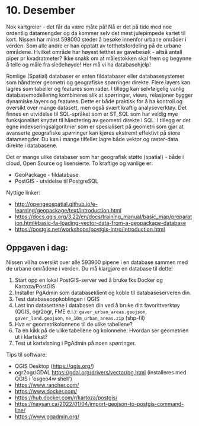 # 10. Desember
Nok kartgreier - det får da være måte på! Nå er det på tide med noe ordentlig datamengder og da kommer selv det mest julepimpede kartet til kort. Nissen har minst 598000 steder å besøke innenfor urbane områder i verden. Som alle andre er han opptatt av tetthetsfordeling på de urbane områdene. Hvilket område har høyest tetthet av gavebesøk - altså antall piper pr kvadratmeter? Ikke snakk om at målestokken skal frem og begynne å telle og måle fra sledehøyde! Her må vi ha databasehjelp!

Romlige (Spatial) databaser er enten fildatabaser eller databasesystemer som håndterer geometri og geografiske spørringer direkte. Flere layers kan lagres som tabeller og features som rader. I tillegg kan selvfølgelig vanlig databasemodellering kombineres slik at spørringer, views, relasjoner bygger dynamiske layers og features. Dette er både praktisk for å ha kontroll og oversikt over mange datasett, men også svært kraftig analyseverktøy. Det finnes en utvidelse til SQL-språket som er ST_SQL som har veldig mye funksjonalitet knyttet til håndtering av geometri direkte i SQL. I tillegg er det egne indekseringsalgoritmer som er spesialisert på geometri som gjør at avanserte geografiske spørringer kan kjøres ekstremt effektivt på store datamengder. Du kan i mange tilfeller lagre både vektor og raster-data direkte i databasene.

Det er mange ulike databaser som har geografisk støtte (spatial) - både i cloud, Open Source og lisensierte. To kraftige og vanlige er:
* GeoPackage - fildatabase
* PostGIS - utvidelse til PostgreSQL

Nyttige linker:
* http://opengeospatial.github.io/e-learning/geopackage/text/introduction.html
* https://docs.qgis.org/3.22/en/docs/training_manual/basic_map/preparation.html#basic-fa-loading-vector-data-from-a-geopackage-database
* https://postgis.net/workshops/postgis-intro/introduction.html


Oppgaven i dag:
---------------
Nissen vil ha oversikt over alle 593900 pipene i en database sammen med de urbane områdene i verden. Du må klargjøre en database til dette! 
1. Start opp en lokal PostGIS-server ved å bruke fks Docker og Kartoza/PostGIS
1. Installer PgAdmin som databaseklient og koble til databaseserveren din. 
1. Test databaseoppkoblingen i QGIS
1. Last inn datasettene i databasen din ved å bruke ditt favorittverktøy (QGIS, ogr2ogr, FME e.l.): `gaver_urban_areas.geojson`, `gaver_land.geojson`, `ne_10m_urban_areas.zip` (shp-fil)
1. Hva er geometrikolonnene til de ulike tabellene?
1. Ta en kikk på de ulike tabellene og kolonnene. Hvordan ser geometrien ut i klartekst? 
1. Test ut kartvisning i PgAdmin på noen spørringer.



Tips til software:
* QGIS Desktop (https://qgis.org/)
* ogr2ogr/GDAL https://gdal.org/drivers/vector/pg.html (installeres med QGIS i 'osgeo4w shell')
* https://www.rancher.com/
* https://www.docker.com/
* https://hub.docker.com/r/kartoza/postgis/
* https://naysan.ca/2022/01/04/import-geojson-to-postgis-command-line/
* https://www.pgadmin.org/